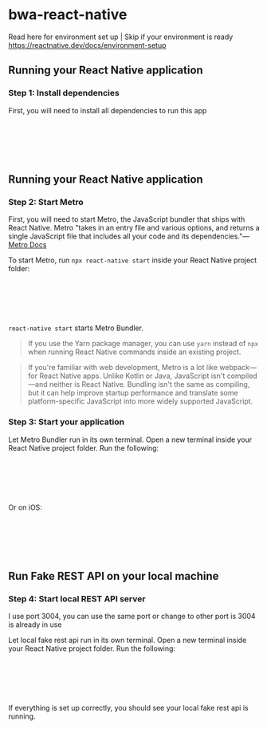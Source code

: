 # bwa-react-native
Read here for environment set up | Skip if your environment is ready
<br />
https://reactnative.dev/docs/environment-setup
<br />
<h2>Running your React Native application</h2>
<h3>Step 1: Install dependencies</h3>
<p>First, you will need to install all dependencies to run this app</p>
<div class="language-shell codeBlockContainer_mQmQ theme-code-block" style="--prism-color:#FFFFFF;--prism-background-color:#282C34">
  <div class="codeBlockContent_D5yF">
    <pre tabindex="0" class="prism-code language-shell codeBlock_RMoD thin-scrollbar">
      <code class="codeBlockLines_AclH">
        <span class="token-line" style="color:#FFFFFF"><span class="token plain">npm install</span><br></span>
      </code>
    </pre>
  </div>
</div>
<h2>Running your React Native application</h2>
<h3>Step 2: Start Metro</h3>
<p>
  First, you will need to start Metro, the JavaScript bundler that ships with React Native. Metro &quot;takes in an entry file and various options, and returns a single JavaScript file that includes all your code and its dependencies.&quot;—
  <a href="https://facebook.github.io/metro/docs/concepts" target="_blank" rel="noopener noreferrer">Metro Docs</a>
</p>
<p>To start Metro, run <code>npx react-native start</code> inside your React Native project folder:</p>
<div class="language-shell codeBlockContainer_mQmQ theme-code-block" style="--prism-color:#FFFFFF;--prism-background-color:#282C34">
  <div class="codeBlockContent_D5yF">
    <pre tabindex="0" class="prism-code language-shell codeBlock_RMoD thin-scrollbar">
      <code class="codeBlockLines_AclH">
        <span class="token-line" style="color:#FFFFFF"><span class="token plain">npx react-native start</span><br></span>
      </code>
    </pre>
  </div>
</div>
<p><code>react-native start</code> starts Metro Bundler.</p>
<blockquote>
  <p>If you use the Yarn package manager, you can use <code>yarn</code> instead of <code>npx</code> when running React Native commands inside an existing project.</p>
</blockquote>
<blockquote>
  <p>If you&#x27;re familiar with web development, Metro is a lot like webpack—for React Native apps. Unlike Kotlin or Java, JavaScript isn&#x27;t compiled—and neither is React Native. Bundling isn&#x27;t the same as compiling, but it can help improve startup performance and translate some platform-specific JavaScript into more widely supported JavaScript.</p>
</blockquote>
<h3>Step 3: Start your application</h3>
<p>Let Metro Bundler run in its own terminal. Open a new terminal inside your React Native project folder. Run the following:</p>
<div class="language-shell codeBlockContainer_mQmQ theme-code-block" style="--prism-color:#FFFFFF;--prism-background-color:#282C34">
  <div class="codeBlockContent_D5yF">
    <pre tabindex="0" class="prism-code language-shell codeBlock_RMoD thin-scrollbar">
      <code class="codeBlockLines_AclH"><span class="token-line" style="color:#FFFFFF">
        <span class="token plain">npx react-native run-android</span><br></span>
      </code>
    </pre>
    <p>Or on iOS:</p>
    <pre tabindex="0" class="prism-code language-shell codeBlock_RMoD thin-scrollbar">
      <code class="codeBlockLines_AclH"><span class="token-line" style="color:#FFFFFF">
        <span class="token plain">npx react-native run-ios</span><br></span>
      </code>
    </pre>
  </div>
</div>
<h2>Run Fake REST API on your local machine</h2>
<h3>Step 4: Start local REST API server</h3>
<p>I use port 3004, you can use the same port or change to other port is 3004 is already in use</p>
<p>Let local fake rest api run in its own terminal. Open a new terminal inside your React Native project folder. Run the following:</p>
<div class="language-shell codeBlockContainer_mQmQ theme-code-block" style="--prism-color:#FFFFFF;--prism-background-color:#282C34">
  <div class="codeBlockContent_D5yF">
    <pre tabindex="0" class="prism-code language-shell codeBlock_RMoD thin-scrollbar">
      <code class="codeBlockLines_AclH"><span class="token-line" style="color:#FFFFFF">
        <span class="token plain">npx json-server --watch ./FakeAPI/db.json --port 3004</span><br></span>
      </code>
    </pre>
  </div>
</div>
<p>If everything is set up correctly, you should see your local fake rest api is running.</p>
